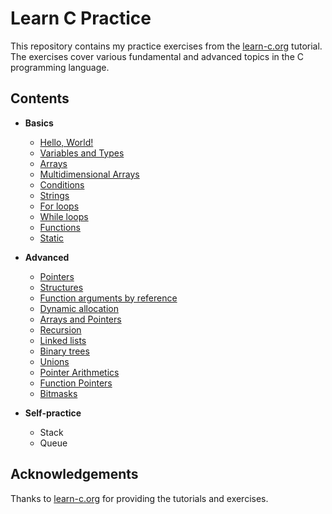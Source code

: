 # Learn C Practice

This repository contains my practice exercises from the [learn-c.org](https://www.learn-c.org/) tutorial. The exercises cover various fundamental and advanced topics in the C programming language.

## Contents

- **Basics**
    - [Hello, World!](https://www.learn-c.org/en/Hello%2C_World%21)
    - [Variables and Types](https://www.learn-c.org/en/Variables_and_Types)
    - [Arrays](https://www.learn-c.org/en/Arrays)
    - [Multidimensional Arrays](https://www.learn-c.org/en/Multidimensional_Arrays)
    - [Conditions](https://www.learn-c.org/en/Conditions)
    - [Strings](https://www.learn-c.org/en/Strings)
    - [For loops](https://www.learn-c.org/en/For_loops)
    - [While loops](https://www.learn-c.org/en/While_loops)
    - [Functions](https://www.learn-c.org/en/Functions)
    - [Static](https://www.learn-c.org/en/Static)

- **Advanced**
    - [Pointers](https://www.learn-c.org/en/Pointers)
    - [Structures](https://www.learn-c.org/en/Structures)
    - [Function arguments by reference](https://www.learn-c.org/en/Function_arguments_by_reference)
    - [Dynamic allocation](https://www.learn-c.org/en/Dynamic_allocation)
    - [Arrays and Pointers](https://www.learn-c.org/en/Arrays_and_Pointers)
    - [Recursion](https://www.learn-c.org/en/Recursion)
    - [Linked lists](https://www.learn-c.org/en/Linked_lists)
    - [Binary trees](https://www.learn-c.org/en/Binary_trees)
    - [Unions](https://www.learn-c.org/en/Unions)
    - [Pointer Arithmetics](https://www.learn-c.org/en/Pointer_Arithmetics)
    - [Function Pointers](https://www.learn-c.org/en/Function_Pointers)
    - [Bitmasks](https://www.learn-c.org/en/Bitmasks)

- **Self-practice**
    - Stack
    - Queue

## Acknowledgements

Thanks to [learn-c.org](https://www.learn-c.org/) for providing the tutorials and exercises.
